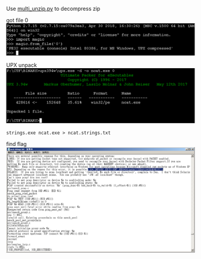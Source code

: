 Use [multi_unzip.py](https://github.com/104corp/hitcon-2018-writeup/blob/master/BINARY/multi_unzip.py) to decompress zip<br />

got file 0<br />
![](https://github.com/104corp/hitcon-2018-writeup/raw/master/BINARY/1.file.0.png)

UPX unpack
![](https://github.com/104corp/hitcon-2018-writeup/raw/master/BINARY/2.UPX.unpack.png)

```
strings.exe ncat.exe > ncat.strings.txt
```
find flag
![](https://github.com/104corp/hitcon-2018-writeup/raw/master/BINARY/3.ncat.strings.txt.png)

